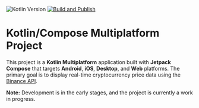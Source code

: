 ![Kotlin Version](https://img.shields.io/badge/kotlin-2.0.10-blue?logo=kotlin) [![Build and Publish](https://github.com/percy-g2/kmp_utxo/actions/workflows/build-and-publish-web.yml/badge.svg)](https://github.com/percy-g2/kmp_utxo/actions/workflows/build-and-publish-web.yml)

# Kotlin/Compose Multiplatform Project

This project is a **Kotlin Multiplatform** application built with **Jetpack Compose** that targets **Android**, **iOS**, **Desktop**, and **Web** platforms. The primary goal is to display real-time cryptocurrency price data using the [Binance API](https://developers.binance.com/docs/binance-spot-api-docs/web-socket-streams).

**Note:** Development is in the early stages, and the project is currently a work in progress.


